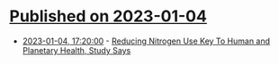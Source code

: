# [Published on 2023-01-04](index.md)

* [2023-01-04, 17:20:00](https://science.slashdot.org/story/23/01/04/1659230/reducing-nitrogen-use-key-to-human-and-planetary-health-study-says?utm_source=rss1.0mainlinkanon&utm_medium=feed) - [Reducing Nitrogen Use Key To Human and Planetary Health, Study Says](https://science.slashdot.org/story/23/01/04/1659230/reducing-nitrogen-use-key-to-human-and-planetary-health-study-says?utm_source=rss1.0mainlinkanon&utm_medium=feed)
